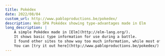 ```yaml
---
title: Pokédex
date: 2022/08/04
custom_url: http://www.pabloproductions.be/pokedex/
description: Web SPA Pokédex showing type-advantages made in Elm
long_description: |
    A simple Pokédex made in [Elm](http://elm-lang.org/).
    It shows basic type information for use during a battle.
    I found other sites to show way too much information, while most of the time I only want to know which moves are super effective.
    You can [try it out here](http://www.pabloproductions.be/pokedex/) or view the source code [here](https://gitlab.com/TheOddler/pokedex).
---
```

